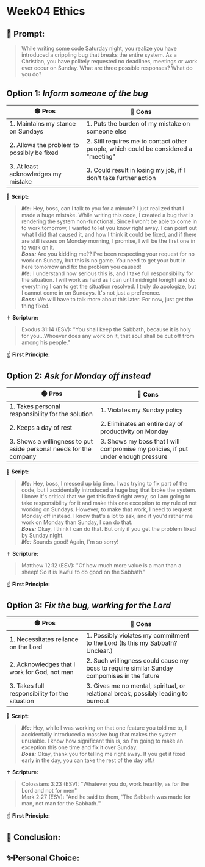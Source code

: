 # Week04 Ethics
## 🤔 Prompt:
> While writing some code Saturday night, you realize you have introduced a crippling bug that breaks the entire system. As a Christian, you have politely requested no deadlines, meetings or work ever occur on Sunday. What are three possible responses? What do you do?

## Option 1: _Inform someone of the bug_

| 🟢 Pros      | 🔴 Cons       |
| ------------- | ------------- |
| 1. Maintains my stance on Sundays | 1. Puts the burden of my mistake on someone else |
| 2. Allows the problem to possibly be fixed | 2. Still requires me to contact other people, which could be considered a "meeting" |
| 3. At least acknowledges my mistake | 3. Could result in losing my job, if I don't take further action |


📜 __Script:__
> ___Me:___ Hey, boss, can I talk to you for a minute? I just realized that I made a huge mistake. While writing this code, I created a bug that is rendering the system non-functional. Since I won't be able to come in to work tomorrow, I wanted to let you know right away. I can point out what I did that caused it, and how I think it could be fixed, and if there are still issues on Monday morning, I promise, I will be the first one in to work on it.\
> ___Boss:___ Are you kidding me?? I've been respecting your request for no work on Sunday, but this is no game. You need to get your butt in here tomorrow and fix the problem you caused!\
> ___Me:___ I understand how serious this is, and I take full responsibility for the situation. I will work as hard as I can until midnight tonight and do everything I can to get the situation resolved. I truly do apologize, but I cannot come in on Sundays. It's not just a preference.\
> ___Boss:___ We will have to talk more about this later. For now, just get the thing fixed.

✝ __Scripture:__
> Exodus 31:14 (ESV): "You shall keep the Sabbath, because it is holy for you...Whoever does any work on it, that soul shall be cut off from among his people."

☝ __First Principle:__
> 

## Option 2: _Ask for Monday off instead_

| 🟢 Pros      | 🔴 Cons       |
| ------------- | ------------- |
| 1. Takes personal responsibility for the solution | 1. Violates my Sunday policy |
| 2. Keeps a day of rest | 2. Eliminates an entire day of productivity on Monday |
| 3. Shows a willingness to put aside personal needs for the company | 3. Shows my boss that I will compromise my policies, if put under enough pressure |

📜 __Script:__
> ___Me:___ Hey, boss, I messed up big time. I was trying to fix part of the code, but I accidentally introduced a huge bug that broke the system. I know it's critical that we get this fixed right away, so I am going to take responsibility for it and make this one exception to my rule of not working on Sundays. However, to make that work, I need to request Monday off instead. I know that's a lot to ask, and if you'd rather me work on Monday than Sunday, I can do that.\
> ___Boss:___ Okay, I think I can do that. But only if you get the problem fixed by Sunday night.\
> ___Me:___ Sounds good! Again, I'm so sorry!

✝ __Scripture:__
> Matthew 12:12 (ESV): "Of how much more value is a man than a sheep! So it is lawful to do good on the Sabbath."

☝ __First Principle:__
> 

## Option 3: _Fix the bug, working for the Lord_

| 🟢 Pros      | 🔴 Cons       |
| ------------- | ------------- |
| 1. Necessitates reliance on the Lord | 1. Possibly violates my commitment to the Lord (Is this my Sabbath? Unclear.) |
| 2. Acknowledges that I work for God, not man | 2. Such willingness could cause my boss to require similar Sunday compomises in the future |
| 3. Takes full responsibility for the situation | 3. Gives me no mental, spiritual, or relational break, possibly leading to burnout |

📜 __Script:__
> ___Me:___ Hey, while I was working on that one feature you told me to, I accidentally introduced a massive bug that makes the system unusable. I know how significant this is, so I'm going to make an exception this one time and fix it over Sunday.\
> ___Boss:___ Okay, thank you for telling me right away. If you get it fixed early in the day, you can take the rest of the day off.\

✝ __Scripture:__
> Colossians 3:23 (ESV): "Whatever you do, work heartily, as for the Lord and not for men"\
> Mark 2:27 (ESV): "And he said to them, 'The Sabbath was made for man, not man for the Sabbath.'"

☝ __First Principle:__
> 

## 🏁 Conclusion:
> 

## ✨Personal Choice:
> 